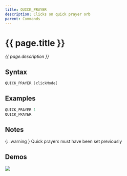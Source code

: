 ```yaml
---
title: QUICK_PRAYER
description: Clicks on quick prayer orb
parent: Commands
---
```


# {{ page.title }}

_{{ page.description }}_

## Syntax

```java
QUICK_PRAYER [clickMode] 
```

## Examples

```java
QUICK_PRAYER 1
QUICK_PRAYER
```

## Notes

{: .warning }
Quick prayers must have been set previously

## Demos

![](https://i.imgur.com/oOFjtej.gif)

